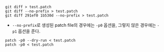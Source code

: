 
```
git diff > test.patch
git diff --no-prefix > test.patch
git diff 291ef0 1b530d --no-prefix > test.patch
```
- `--no-prefix`로 생성된 patch file의 경우에는 `-p0` 옵션을, 그렇지 않은 경우에는 `-p1` 옵션을 준다.
```
patch -p0 --dry-run < test.patch
patch -p0 < test.patch
```
